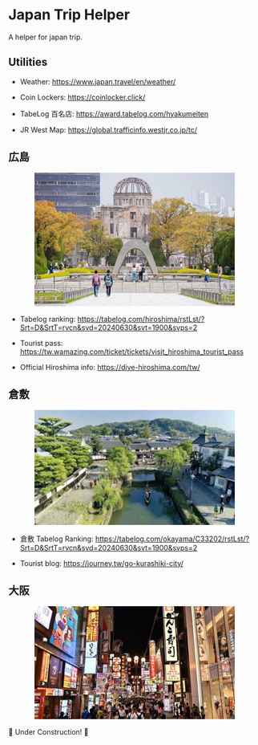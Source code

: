 # Japan Trip Helper
A helper for japan trip.

## Utilities
- Weather: https://www.japan.travel/en/weather/  
  
- Coin Lockers: https://coinlocker.click/  
  
- TabeLog 百名店: https://award.tabelog.com/hyakumeiten  
  
- JR West Map: https://global.trafficinfo.westjr.co.jp/tc/  


## 広島  
<p align="center">
<img src="hiroshima.jpg" width="400"/>  
</p>

- Tabelog ranking: https://tabelog.com/hiroshima/rstLst/?Srt=D&SrtT=rvcn&svd=20240630&svt=1900&svps=2  

- Tourist pass: https://tw.wamazing.com/ticket/tickets/visit_hiroshima_tourist_pass  
  
- Official Hiroshima info: https://dive-hiroshima.com/tw/  


## 倉敷  
<p align="center">
<img src="kurashiki.jpeg" width="400"/>  
</p>

- 倉敷 Tabelog Ranking: https://tabelog.com/okayama/C33202/rstLst/?Srt=D&SrtT=rvcn&svd=20240630&svt=1900&svps=2  
  
- Tourist blog: https://journey.tw/go-kurashiki-city/  



## 大阪  
<p align="center">
<img src="osaka.jpg" width="400"/>  
</p>

🚧 Under Construction! 🚧  



<!-- 
<p align="center">
<img src="flowershop.jpeg"/>  
</p>
<p align="center"> Figure 1. A nice flower shop I saw in London today. -->
